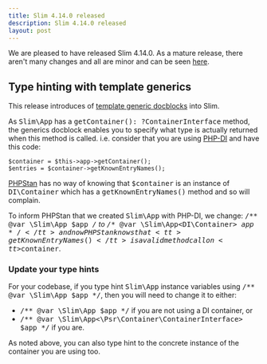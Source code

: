 ```yaml
---
title: Slim 4.14.0 released
description: Slim 4.14.0 released
layout: post
---
```


We are pleased to have released Slim 4.14.0. As a mature release, there aren't many changes and all are minor and
can be seen [here](https://github.com/slimphp/Slim/releases/tag/4.14.0).

## Type hinting with template generics

This release introduces of [template generic docblocks](https://phpstan.org/blog/generics-in-php-using-phpdocs) into Slim. 

As <tt>Slim\App</tt> has a <tt>getContainer(): ?ContainerInterface</tt> method, the generics docblock enables you to specify what type is actually returned when this method is called. 
i.e. consider that you are using [PHP-DI](https://php-di.org) and have this code:

```
$container = $this->app->getContainer();
$entries = $container->getKnownEntryNames();
```

[PHPStan](https://phpstan.org/) has no way of knowing that <tt>$container</tt> is an instance of <tt>DI\Container</tt> which has a <tt>getKnownEntryNames()</tt> method and so will complain.

To inform PHPStan that we created <tt>Slim\App</tt> with PHP-DI, we change: <tt>/** @var \Slim\App $app */</tt> to <tt>/** @var \Slim\App<DI\Container> $app */</tt> and now PHPStan knows that <tt>getKnownEntryNames()</tt> is a valid method call on <tt>$container</tt>.


### Update your type hints

For your codebase, if you type hint <tt>Slim\App</tt> instance variables using <tt>/** @var \Slim\App $app */</tt>, then you will need to change it to either:

* <tt>/** @var \Slim\App<null> $app */</tt> if you are not using a DI container, or
* <tt>/** @var \Slim\App<\Psr\Container\ContainerInterface> $app */</tt> if you are.

As noted above, you can also type hint to the concrete instance of the container you are using too.
